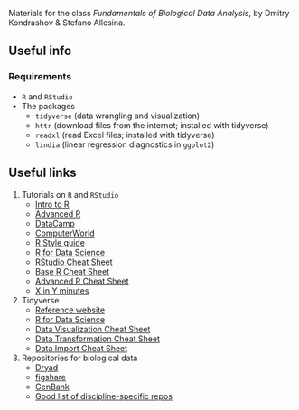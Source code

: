 Materials for the class *Fundamentals of Biological Data Analysis*, by Dmitry Kondrashov & Stefano Allesina.

## Useful info
### Requirements
- `R` and `RStudio`
- The packages
  * `tidyverse` (data wrangling and visualization)
  * `httr` (download files from the internet; installed with tidyverse)
  * `readxl` (read Excel files; installed with tidyverse)
  * `lindia` (linear regression diagnostics in `ggplot2`)
  

## Useful links

1. Tutorials on `R` and `RStudio`
   * [Intro to R](https://cran.r-project.org/doc/manuals/r-release/R-intro.html)
   * [Advanced R](http://adv-r.had.co.nz/)
   * [DataCamp](https://www.datacamp.com/courses/free-introduction-to-r)
   * [ComputerWorld](https://www.computerworld.com/article/2497143/business-intelligence/business-intelligence-beginner-s-guide-to-r-introduction.html)
   * [R Style guide](http://adv-r.had.co.nz/Style.html)
   * [R for Data Science](https://hackr.io/tutorial/r-for-data-science)
   * [RStudio Cheat Sheet](https://github.com/rstudio/cheatsheets/raw/master/rstudio-ide.pdf)
   * [Base R Cheat Sheet](http://github.com/rstudio/cheatsheets/raw/master/base-r.pdf)
   * [Advanced R Cheat Sheet](https://www.rstudio.com/wp-content/uploads/2016/02/advancedR.pdf)
   * [X in Y minutes](https://learnxinyminutes.com/docs/r/)
1. Tidyverse 
   * [Reference website](https://www.tidyverse.org/)
   * [R for Data Science](https://hackr.io/tutorial/r-for-data-science)   
   * [Data Visualization Cheat Sheet](https://github.com/rstudio/cheatsheets/raw/master/data-visualization-2.1.pdf)
   * [Data Transformation Cheat Sheet](https://github.com/rstudio/cheatsheets/raw/master/data-transformation.pdf)
   * [Data Import Cheat Sheet](https://github.com/rstudio/cheatsheets/raw/master/data-import.pdf)
1. Repositories for biological data
   * [Dryad](https://datadryad.org/)
   * [figshare](https://figshare.com/)
   * [GenBank](https://www.ncbi.nlm.nih.gov/genbank/)
   * [Good list of discipline-specific repos](https://www.nature.com/sdata/policies/repositories)
   
   


